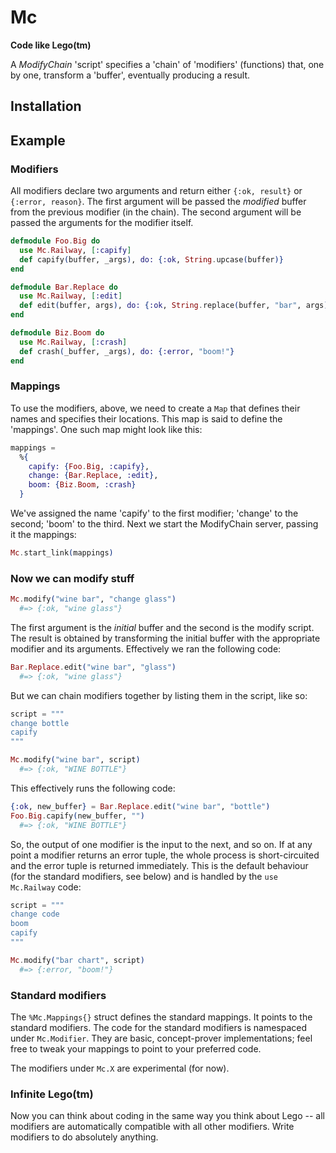 # Mc

**Code like Lego(tm)**

A *ModifyChain* 'script' specifies a 'chain' of 'modifiers' (functions) that, one by one, transform a
'buffer', eventually producing a result.

## Installation

## Example

### Modifiers

All modifiers declare two arguments and return either `{:ok, result}` or `{:error, reason}`.  The first
argument will be passed the *modified* buffer from the previous modifier (in the chain).  The second
argument will be passed the arguments for the modifier itself.

```elixir
defmodule Foo.Big do
  use Mc.Railway, [:capify]
  def capify(buffer, _args), do: {:ok, String.upcase(buffer)}
end

defmodule Bar.Replace do
  use Mc.Railway, [:edit]
  def edit(buffer, args), do: {:ok, String.replace(buffer, "bar", args)}
end

defmodule Biz.Boom do
  use Mc.Railway, [:crash]
  def crash(_buffer, _args), do: {:error, "boom!"}
end
```

### Mappings

To use the modifiers, above, we need to create a `Map` that defines their names and specifies their
locations.  This map is said to define the 'mappings'.  One such map might look like this:

```elixir
mappings =
  %{
    capify: {Foo.Big, :capify},
    change: {Bar.Replace, :edit},
    boom: {Biz.Boom, :crash}
  }
```

We've assigned the name 'capify' to the first modifier; 'change' to the second; 'boom' to the third.
Next we start the ModifyChain server, passing it the mappings:

```elixir
Mc.start_link(mappings)
```

### Now we can modify stuff

```elixir
Mc.modify("wine bar", "change glass")
  #=> {:ok, "wine glass"}
```

The first argument is the *initial* buffer and the second is the modify script.  The result is obtained by
transforming the initial buffer with the appropriate modifier and its arguments.  Effectively we ran the
following code:

```elixir
Bar.Replace.edit("wine bar", "glass")
  #=> {:ok, "wine glass"}
```

But we can chain modifiers together by listing them in the script, like so:

```elixir
script = """
change bottle
capify
"""

Mc.modify("wine bar", script)
  #=> {:ok, "WINE BOTTLE"}
```

This effectively runs the following code:

```elixir
{:ok, new_buffer} = Bar.Replace.edit("wine bar", "bottle")
Foo.Big.capify(new_buffer, "")
  #=> {:ok, "WINE BOTTLE"}
```

So, the output of one modifier is the input to the next, and so on.  If at any point a modifier returns
an error tuple, the whole process is short-circuited and the error tuple is returned immediately.  This
is the default behaviour (for the standard modifiers, see below) and is handled by the `use Mc.Railway`
code:

```elixir
script = """
change code
boom
capify
"""

Mc.modify("bar chart", script)
  #=> {:error, "boom!"}
```

### Standard modifiers

The `%Mc.Mappings{}` struct defines the standard mappings.  It points to the standard modifiers.  The
code for the standard modifiers is namespaced under `Mc.Modifier`.  They are basic, concept-prover
implementations; feel free to tweak your mappings to point to your preferred code.

The modifiers under `Mc.X` are experimental (for now).

### Infinite Lego(tm)

Now you can think about coding in the same way you think about Lego -- all modifiers are automatically
compatible with all other modifiers.  Write modifiers to do absolutely anything.

<!--
Documentation can be generated with [ExDoc](https://github.com/elixir-lang/ex_doc)
and published on [HexDocs](https://hexdocs.pm). Once published, the docs can
be found at [https://hexdocs.pm/mc](https://hexdocs.pm/mc).
-->
